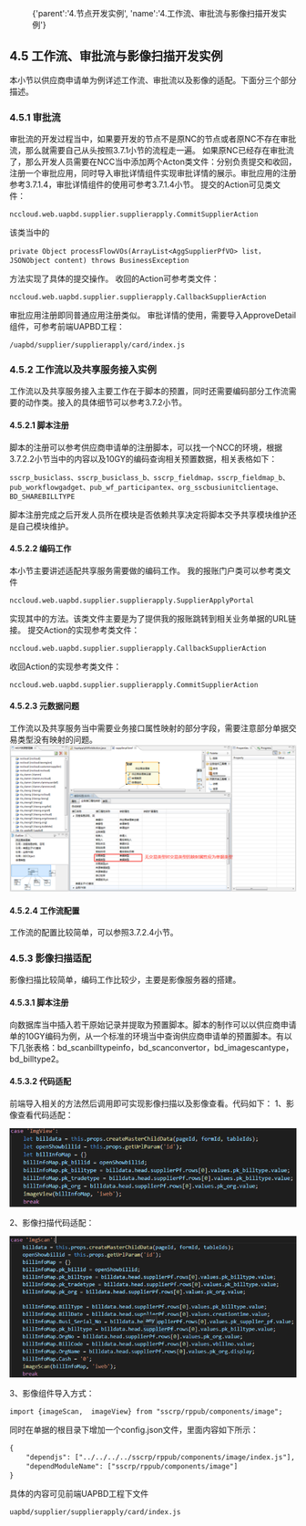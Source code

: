 
<menu>
{'parent':'4.节点开发实例',
'name':'4.工作流、审批流与影像扫描开发实例'}
</menu>

## 4.5 工作流、审批流与影像扫描开发实例
本小节以供应商申请单为例详述工作流、审批流以及影像的适配。下面分三个部分描述。
### 4.5.1 审批流
审批流的开发过程当中，如果要开发的节点不是原NC的节点或者原NC不存在审批流，那么就需要自己从头按照3.7.1小节的流程走一遍。
如果原NC已经存在审批流了，那么开发人员需要在NCC当中添加两个Acton类文件：分别负责提交和收回，注册一个审批应用，同时导入审批详情组件实现审批详情的展示。审批应用的注册参考3.7.1.4，审批详情组件的使用可参考3.7.1.4小节。
提交的Action可见类文件：
```
nccloud.web.uapbd.supplier.supplierapply.CommitSupplierAction
```
该类当中的
```
private Object processFlowVOs(ArrayList<AggSupplierPfVO> list， JSONObject content) throws BusinessException
```
方法实现了具体的提交操作。
收回的Action可参考类文件：
```
nccloud.web.uapbd.supplier.supplierapply.CallbackSupplierAction
```
审批应用注册即同普通应用注册类似。
审批详情的使用，需要导入ApproveDetail组件，可参考前端UAPBD工程：
```
/uapbd/supplier/supplierapply/card/index.js
```
### 4.5.2 工作流以及共享服务接入实例
工作流以及共享服务接入主要工作在于脚本的预置，同时还需要编码部分工作流需要的动作类。接入的具体细节可以参考3.7.2小节。

#### 4.5.2.1 脚本注册
脚本的注册可以参考供应商申请单的注册脚本，可以找一个NCC的环境，根据3.7.2.2小节当中的内容以及10GY的编码查询相关预置数据，相关表格如下：
```
sscrp_busiclass、sscrp_busiclass_b、sscrp_fieldmap，sscrp_fieldmap_b、pub_workflowgadget、pub_wf_participantex、org_sscbusiunitclientage、BD_SHAREBILLTYPE
```
脚本注册完成之后开发人员所在模块是否依赖共享决定将脚本交予共享模块维护还是自己模块维护。

#### 4.5.2.2 编码工作
本小节主要讲述适配共享服务需要做的编码工作。
我的报账门户类可以参考类文件
```
nccloud.web.uapbd.supplier.supplierapply.SupplierApplyPortal
```
实现其中的方法。该类文件主要是为了提供我的报账跳转到相关业务单据的URL链接。
提交Action的实现参考类文件：
```
nccloud.web.uapbd.supplier.supplierapply.CallbackSupplierAction
```
收回Action的实现参考类文件：
```
nccloud.web.uapbd.supplier.supplierapply.CommitSupplierAction
```
#### 4.5.2.3 元数据问题
工作流以及共享服务当中需要业务接口属性映射的部分字段，需要注意部分单据交易类型没有映射的问题。
![image](picture20.png)

#### 4.5.2.4 工作流配置
工作流的配置比较简单，可以参照3.7.2.4小节。


### 4.5.3 影像扫描适配
影像扫描比较简单，编码工作比较少，主要是影像服务器的搭建。

#### 4.5.3.1 脚本注册
向数据库当中插入若干原始记录并提取为预置脚本。脚本的制作可以以供应商申请单的10GY编码为例，从一个标准的环境当中查询供应商申请单的预置脚本。有以下几张表格：bd_scanbilltypeinfo，bd_scanconvertor，bd_imagescantype，bd_billtype2。

#### 4.5.3.2 代码适配
前端导入相关的方法然后调用即可实现影像扫描以及影像查看。代码如下：
1、影像查看代码适配：

![image](picture21.png)

2、影像扫描代码适配：

![image](picture22.png)

3、影像组件导入方式：
```
import {imageScan,  imageView} from "sscrp/rppub/components/image";
```
同时在单据的根目录下增加一个config.json文件，里面内容如下所示：
```
{
    "dependjs": ["../../../../sscrp/rppub/components/image/index.js"],
    "dependModuleName": ["sscrp/rppub/components/image"]
}
```
具体的内容可见前端UAPBD工程下文件
```
uapbd/supplier/supplierapply/card/index.js
```